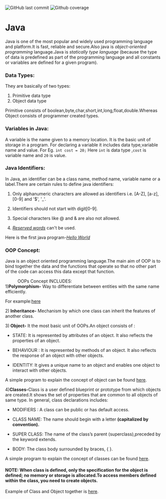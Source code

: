 ![GitHub last commit](https://img.shields.io/github/last-commit/Starcode71Ooze/JAVA-JET.svg?color=light%20green)  ![Github coverage](https://img.shields.io/badge/Java-100%25-blue.svg)
# Java
Java is one of the most popular and widely used programming language and platform.It is fast, reliable and secure.Also java is *object-oriented programming* language.Java is *statically type language* (because the type of data is predefined as part of the programming language and all constants or variables are defined for a given program).
### Data Types:
They are basically of two types:
1) Primitive data type
2) Object data type

Primitive consists of boolean,byte,char,short,int,long,float,double.Whereas Object consists of programmer created types.
### Variables in Java:
A variable is the name given to a memory location. It is the basic unit of storage in a program.
For declaring a variable it includes data type,variable name and value.
For Eg. `int cost = 20;`
Here `int` is data type ,`cost` is variable name and `20` is value.
### Java Identifiers:
In Java, an identifier can be a class name, method name, variable name or a label.There are certain rules to define java identifiers:

1. Only alphanumeric characters are allowed as identifiers i.e. [A-Z], [a-z], [0-9] and '$', '_'.

1. Identifiers should not start with digit[0-9].

1. Special characters like @ and & are also not allowed.

1. [*Reserved words*](https://www.computerhope.com/jargon/j/java_reserved_words.htm) can't be used.

Here is the first java program-[*Hello World*](https://github.com/Starcode71Ooze/JAVA-JET/blob/master/HelloWorld.java)

### OOP Concept:
Java is an object oriented programming language.The main aim of OOP is to bind together the data and the functions that operate so that no other part of the code can access this data except that function.
<dd>OOPs Concept INCLUDES: </dd>
1)<B>Polymorphism-</B> Way to differentiate between entities with the same name efficiently.

  For example:[here](https://github.com/Starcode71Ooze/JAVA-JET/blob/master/polymorphism.java)

2)<B> Inheritance-</B> Mechanism by which one class can inherit the features of another class.

3)<B> Object-</B> It the most basic unit of OOPs.An object consists of : 
 
 - STATE: It is represented by attributes of an object. It also reflects the properties of an object.
 
 - BEHAVIOUR : It is represented by methods of an object. It also reflects the response of an object with other objects.
 
 - IDENTITY: It gives a unique name to an object and enables one object to interact with other objects.
 
 A simple program to explain the concept of object can be found [here](https://github.com/Starcode71Ooze/JAVA-JET/blob/master/Object.java).

4)<B>Classes-</B>Class is a user defined blueprint or prototype from which objects are created.It shows the set of properties that are common to all objects of same type. In general, class declarations includes:

- MODIFIERS : A class can be public or has default access.

- CLASS NAME: The name should begin with a letter <B>(capitalized by convention).</B>

- SUPER CLASS: The name of the class’s parent (superclass),preceded by the keyword extends.

- BODY: The class body surrounded by braces, { }.
 
 A simple program to explain the concept of classes can be found [here](https://github.com/Starcode71Ooze/JAVA-JET/blob/master/Class.java).

#### NOTE: When class is defined, only the specification for the object is defined; no memory or storage is allocated.To access members defined within the class, you need to create objects.

Example of Class and Object together is [here](https://github.com/Starcode71Ooze/JAVA-JET/blob/master/Class%20and%20Objects.java).







